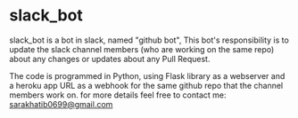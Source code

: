 # slack_bot
slack_bot is a bot in slack, named "github bot", This bot's responsibility is to update the slack channel members (who are working on the same repo) about any changes or updates about any Pull Request. 

The code is programmed in Python, using Flask library as a webserver and a heroku app URL as a webhook for the same github repo that the channel members work on.
for more details feel free to contact me: sarakhatib0699@gmail.com

